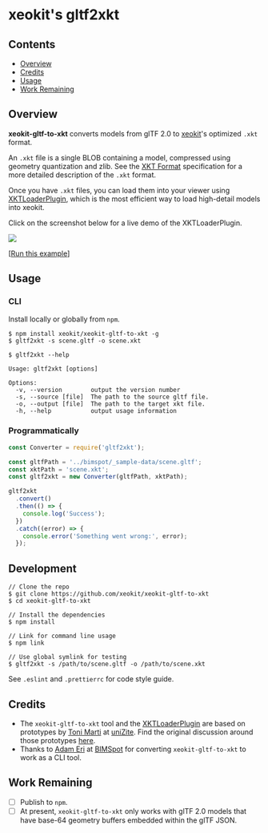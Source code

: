 # xeokit's gltf2xkt

## Contents

 - [Overview](#overview)
 - [Credits](#credits)
 - [Usage](#usage)
 - [Work Remaining](#work-remaining)
  
## Overview
**xeokit-gltf-to-xkt** converts models from glTF 2.0 to 
[xeokit](http://xeokit.io)'s optimized ````.xkt```` format.

An ````.xkt```` file is a single BLOB containing a model, compressed using 
geometry quantization and zlib. 
See the [XKT Format](https://github.com/xeokit/xeokit-sdk/wiki/XKT-Format) 
specification for a more detailed description of the ````.xkt```` format.


Once you have ````.xkt```` files, you can load them into your viewer using 
[XKTLoaderPlugin](https://xeokit.github.io/xeokit-sdk/docs/class/src/plugins/XKTLoaderPlugin/XKTLoaderPlugin.js~XKTLoaderPlugin.html), 
which is the most efficient way to load high-detail models into xeokit.
 
Click on the screenshot below for a live demo of the XKTLoaderPlugin.

<a href="https://xeokit.github.io/xeokit-sdk/examples/#loading_XKT_OTCConferenceCenter">
    <img src="http://xeokit.io/img/docs/XKTLoaderPlugin/XKTLoaderPlugin.png">
</a>
 
[[Run this example](https://xeokit.github.io/xeokit-sdk/examples/#loading_XKT_OTCConferenceCenter)]

## Usage

### CLI

Install locally or globally from `npm`.

```
$ npm install xeokit/xeokit-gltf-to-xkt -g
$ gltf2xkt -s scene.gltf -o scene.xkt
```

```
$ gltf2xkt --help

Usage: gltf2xkt [options]

Options:
  -v, --version        output the version number
  -s, --source [file]  The path to the source gltf file.
  -o, --output [file]  The path to the target xkt file.
  -h, --help           output usage information
```

### Programmatically

```javascript
const Converter = require('gltf2xkt');

const gltfPath = '../bimspot/_sample-data/scene.gltf';
const xktPath = 'scene.xkt';
const gltf2xkt = new Converter(gltfPath, xktPath);

gltf2xkt
  .convert()
  .then(() => {
    console.log('Success');
  })
  .catch((error) => {
    console.error('Something went wrong:', error);
  });
```

## Development

```
// Clone the repo
$ git clone https://github.com/xeokit/xeokit-gltf-to-xkt
$ cd xeokit-gltf-to-xkt

// Install the dependencies
$ npm install

// Link for command line usage
$ npm link

// Use global symlink for testing
$ gltf2xkt -s /path/to/scene.gltf -o /path/to/scene.xkt
```

See `.eslint` and `.prettierrc` for code style guide.

## Credits

- The ````xeokit-gltf-to-xkt```` tool and the 
[XKTLoaderPlugin](https://xeokit.github.io/xeokit-sdk/docs/class/src/plugins/XKTLoaderPlugin/XKTLoaderPlugin.js~XKTLoaderPlugin.html) 
are based on prototypes by [Toni Marti](https://github.com/tmarti) at [uniZite](https://www.unizite.com/login). Find the original discussion around those prototypes [here](https://github.com/xeokit/xeokit-sdk/issues/48#).
- Thanks to [Adam Eri](https://github.com/eriadam) at [BIMSpot](https://bimspot.io/) for converting ````xeokit-gltf-to-xkt```` to work as a CLI tool.  

## Work Remaining

* [ ] Publish to `npm`.
* [ ] At present, ````xeokit-gltf-to-xkt```` only works with glTF 2.0 models that
have base-64 geometry buffers embedded within the glTF JSON.
